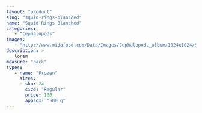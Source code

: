 ```yaml
---
layout: "product"
slug: "squid-rings-blanched"
name: "Squid Rings Blanched"
categories:
   - "Cephalopods"
images:
   - "http://www.midafood.com/Data/Images/Cephalopods_album/1024x1024/54acdb77e60ec196.jpg"
description: >
   lorem
measure: "pack"
types: 
   - name: "Frozen"
     sizes: 
     - sku: 24
       size: "Regular"
       price: 100
       approx: "500 g"
---
```

